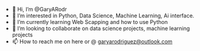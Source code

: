 - 👋 Hi, I’m @GaryARodr
- 👀 I’m interested in Python, Data Science, Machine Learning, Ai interface.
- 🌱 I’m currently learning Web Scapping and how to use Python
- 💞️ I’m looking to collaborate on data science projects, machine learning projects
- 📫 How to reach me on here or @ garyarodriguez@outlook.com

<!---
GaryARodr/GaryARodr is a ✨ special ✨ repository because its `README.md` (this file) appears on your GitHub profile.
You can click the Preview link to take a look at your changes.
--->
